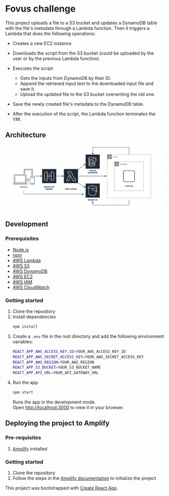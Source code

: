 # Fovus challenge

This project uploads a file to a S3 bucket and updates a DynamoDB table with the file's metadata through a Lambda function.
Then it triggers a Lambda that does the following operations:

- Creates a new EC2 instance
- Downloads the script from the S3 bucket (could be uploaded by the user or by the previous Lambda function).
- Executes the script:
  + Gets the inputs from DynamoDB by their ID.
  + Append the retrieved input text to the downloaded input file and save it.
  + Upload the updated file to the S3 bucket overwriting the old one.
  
- Save the newly created file's metadata to the DynamoDB table.

- After the execution of the script, the Lambda function terminates the VM.

## Architecture
![](arch-aws.png)

## Development
### Prerequisites
- [Node.js](https://nodejs.org/en/download/)
- [npm](https://www.npmjs.com/get-npm)
- [AWS Lambda](https://aws.amazon.com/lambda/)
- [AWS S3](https://aws.amazon.com/s3/)
- [AWS DynamoDB](https://aws.amazon.com/dynamodb/)
- [AWS EC2](https://aws.amazon.com/ec2/)
- [AWS IAM](https://aws.amazon.com/iam/)
- [AWS CloudWatch](https://aws.amazon.com/cloudwatch/)
### Getting started
1. Clone the repository
2. Install dependencies
    ```bash
    npm install
    ```
3. Create a `.env` file in the root directory and add the following environment variables:
    ```bash
    REACT_APP_AWS_ACCESS_KEY_ID=YOUR_AWS_ACCESS_KEY_ID
    REACT_APP_AWS_SECRET_ACCESS_KEY=YOUR_AWS_SECRET_ACCESS_KEY
    REACT_APP_AWS_REGION=YOUR_AWS_REGION
    REACT_APP_S3_BUCKET=YOUR_S3_BUCKET_NAME
    REACT_APP_API_URL=YOUR_API_GATEWAY_URL
    ```
4. Run the app
    ```bash
    npm start
    ```
   Runs the app in the development mode.\
Open [http://localhost:3000](http://localhost:3000) to view it in your browser.

##  Deploying the project to Amplify

### Pre-requisites
1. [Amplify](https://docs.amplify.aws/cli/start/install) installed
### Getting started
1. Clone the repository
2. Follow the steps in the [Amplify documentation](https://docs.amplify.aws/guides/hosting/git-based-deployments/q/platform/js/#4-deploy-your-app-to-aws-amplify) to initialize the project


This project was bootstrapped with [Create React App](https://github.com/facebook/create-react-app).


